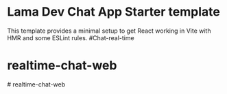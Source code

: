 # Lama Dev Chat App Starter template

This template provides a minimal setup to get React working in Vite with HMR and some ESLint rules.
#Chat-real-time
# realtime-chat-web
#   r e a l t i m e - c h a t - w e b  
 